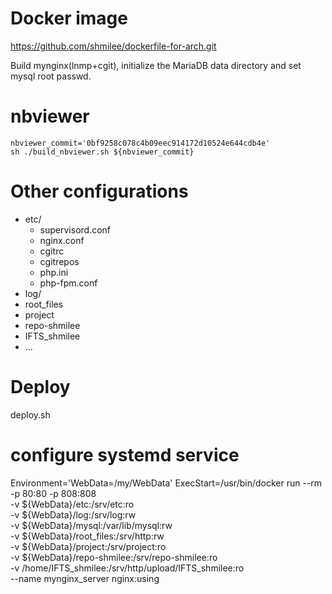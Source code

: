 Docker image
============

https://github.com/shmilee/dockerfile-for-arch.git

Build mynginx(lnmp+cgit), initialize the MariaDB data directory and set mysql root passwd.

nbviewer
========

```
nbviewer_commit='0bf9258c078c4b09eec914172d10524e644cdb4e'
sh ./build_nbviewer.sh ${nbviewer_commit}
```

Other configurations
====================

* etc/
    - supervisord.conf
    - nginx.conf
    - cgitrc     
    - cgitrepos
    - php.ini
    - php-fpm.conf
* log/
* root_files
* project
* repo-shmilee
* IFTS_shmilee
* ...

Deploy
======

deploy.sh

configure systemd service
==========================

Environment='WebData=/my/WebData'
ExecStart=/usr/bin/docker run --rm -p 80:80 -p 808:808 \
    -v ${WebData}/etc:/srv/etc:ro \
    -v ${WebData}/log:/srv/log:rw \
    -v ${WebData}/mysql:/var/lib/mysql:rw \
    -v ${WebData}/root_files:/srv/http:rw \
    -v ${WebData}/project:/srv/project:ro \
    -v ${WebData}/repo-shmilee:/srv/repo-shmilee:ro \
    -v /home/IFTS_shmilee:/srv/http/upload/IFTS_shmilee:ro \
    --name mynginx_server nginx:using
